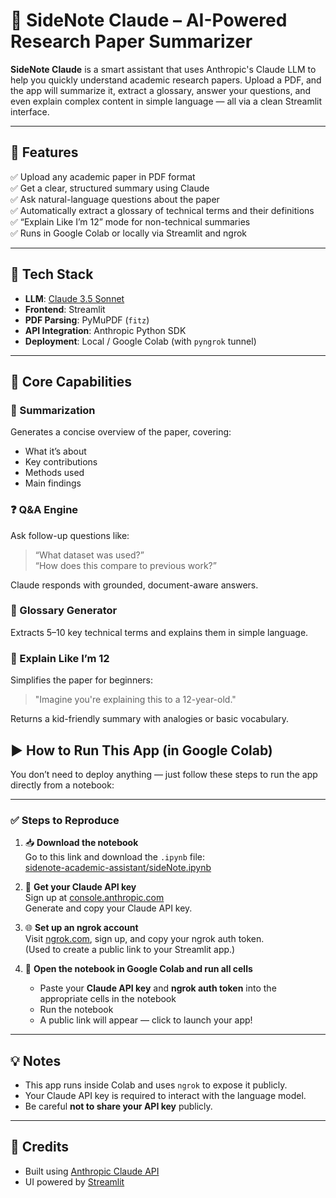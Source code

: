 # 📘 SideNote Claude – AI-Powered Research Paper Summarizer

**SideNote Claude** is a smart assistant that uses Anthropic's Claude LLM to help you quickly understand academic research papers. Upload a PDF, and the app will summarize it, extract a glossary, answer your questions, and even explain complex content in simple language — all via a clean Streamlit interface.

---

## 🚀 Features

✅ Upload any academic paper in PDF format  
✅ Get a clear, structured summary using Claude  
✅ Ask natural-language questions about the paper  
✅ Automatically extract a glossary of technical terms and their definitions  
✅ “Explain Like I’m 12” mode for non-technical summaries  
✅ Runs in Google Colab or locally via Streamlit and ngrok

---

## 🔧 Tech Stack

- **LLM**: [Claude 3.5 Sonnet](https://console.anthropic.com)
- **Frontend**: Streamlit
- **PDF Parsing**: PyMuPDF (`fitz`)
- **API Integration**: Anthropic Python SDK
- **Deployment**: Local / Google Colab (with `pyngrok` tunnel)

---

## 🧠 Core Capabilities

### 📝 Summarization
Generates a concise overview of the paper, covering:
- What it’s about  
- Key contributions  
- Methods used  
- Main findings

### ❓ Q&A Engine
Ask follow-up questions like:
> “What dataset was used?”  
> “How does this compare to previous work?”

Claude responds with grounded, document-aware answers.

### 📘 Glossary Generator
Extracts 5–10 key technical terms and explains them in simple language.

### 🧒 Explain Like I’m 12
Simplifies the paper for beginners:
> "Imagine you're explaining this to a 12-year-old."

Returns a kid-friendly summary with analogies or basic vocabulary.

## ▶️ How to Run This App (in Google Colab)

You don’t need to deploy anything — just follow these steps to run the app directly from a notebook:

---

### ✅ Steps to Reproduce

1. 📥 **Download the notebook**  
   Go to this link and download the `.ipynb` file:  
   [sidenote-academic-assistant/sideNote.ipynb](https://github.com/laharigandrapu11/sidenote-academic-assistant/blob/main/sideNote.ipynb)

2. 🔑 **Get your Claude API key**  
   Sign up at [console.anthropic.com](https://console.anthropic.com)  
   Generate and copy your Claude API key.

3. 🌐 **Set up an ngrok account**  
   Visit [ngrok.com](https://ngrok.com), sign up, and copy your ngrok auth token.  
   (Used to create a public link to your Streamlit app.)

4. 🚀 **Open the notebook in Google Colab and run all cells**  
   - Paste your **Claude API key** and **ngrok auth token** into the appropriate cells in the notebook  
   - Run the notebook  
   - A public link will appear — click to launch your app!

---

## 💡 Notes

- This app runs inside Colab and uses `ngrok` to expose it publicly.
- Your Claude API key is required to interact with the language model.
- Be careful **not to share your API key** publicly.

---

## 🙌 Credits

- Built using [Anthropic Claude API](https://console.anthropic.com)
- UI powered by [Streamlit](https://streamlit.io)
